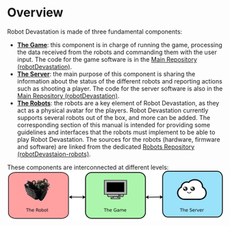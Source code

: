 # Overview

Robot Devastation is made of three fundamental components: 
* [**The Game**](/robotDevastation/README.md): this component is in charge of running the game, processing the data received from the robots and commanding them with the user input. The code for the game software is in the [Main Repository (robotDevastation)](https://github.com/asrob-uc3m/robotDevastation).
* [**The Server**](/the-server.md): the main purpose of this component is sharing the information about the status of the different robots and reporting actions such as shooting a player. The code for the server software is also in the [Main Repository (robotDevastation)](https://github.com/asrob-uc3m/robotDevastation).
* [**The Robots**](/robots.md): the robots are a key element of Robot Devastation, as they act as a physical avatar for the players. Robot Devastation currently supports several robots out of the box, and more can be added. The corresponding section of this manual is intended for providing some guidelines and interfaces that the robots must implement to be able to play Robot Devastation. The sources for the robots (hardware, firmware and software) are linked from the dedicated [Robots Repository (robotDevastaion-robots)](https://github.com/asrob-uc3m/robotDevastation-robots).

These components are interconnected at different levels:
![The Robot <-> The Game <-> The Server](/assets/architecture-general.png)
